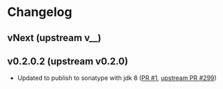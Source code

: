 Changelog
====

## vNext (upstream v__)

## v0.2.0.2 (upstream v0.2.0)

* Updated to publish to sonatype with jdk 8 ([PR #1][PR1], [upstream PR #299][UPR299])



[PR1]: http://github.com/clovellytech/tsec/pull/1
[UPR299]: http://github.com/jmcardon/tsec/pull/299
